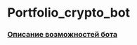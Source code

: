 # Portfolio_crypto_bot
### [Описание возможностей бота](https://docs.google.com/presentation/d/1nlagX-tdE88S0WCz2FHVyds8HKwBuHjR/edit?usp=sharing&ouid=113574880563188302088&rtpof=true&sd=true)
